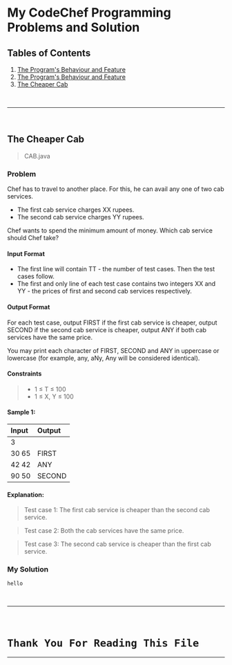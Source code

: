 # My CodeChef Programming Problems and Solution

## Tables of Contents

1. [The Program's Behaviour and Feature](#the-programs-behaviour-and-features)
2. [The Program's Behaviour and Feature](#the-programs-behaviour-and-features)
3. [The Cheaper Cab](#the-cheaper-cab)

<br>

---

<br>

## The Cheaper Cab

> CAB.java

### Problem

Chef has to travel to another place. For this, he can avail any one of two cab services.

- The first cab service charges XX rupees.
- The second cab service charges YY rupees.

Chef wants to spend the minimum amount of money. Which cab service should Chef take?

#### Input Format

- The first line will contain TT - the number of test cases. Then the test cases follow.
- The first and only line of each test case contains two integers XX and YY - the prices of first and second cab services respectively.

#### Output Format
For each test case, output FIRST if the first cab service is cheaper, output SECOND if the second cab service is cheaper, output ANY if both cab services have the same price.

You may print each character of FIRST, SECOND and ANY in uppercase or lowercase (for example, any, aNy, Any will be considered identical).

#### Constraints

> - 1 ≤ T ≤ 100
> - 1 ≤ X, Y ≤ 100

#### Sample 1:

| Input     | Output  | 
| :---------| :------ |
| 3         |         |
| 30 65     | FIRST   |
| 42 42     | ANY     |
| 90 50     | SECOND  |


#### Explanation:

> Test case 1: The first cab service is cheaper than the second cab service.

> Test case 2: Both the cab services have the same price.

> Test case 3: The second cab service is cheaper than the first cab service.

### My Solution
```
hello
```





<br>

---

<br>

# `Thank You For Reading This File`
---